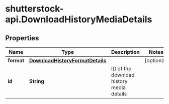 # shutterstock-api.DownloadHistoryMediaDetails

## Properties
Name | Type | Description | Notes
------------ | ------------- | ------------- | -------------
**format** | [**DownloadHistoryFormatDetails**](DownloadHistoryFormatDetails.md) |  | [optional] 
**id** | **String** | ID of the download history media details | 



